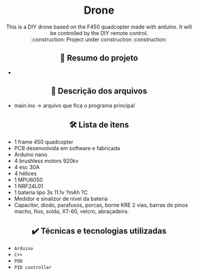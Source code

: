 <h1 align="center"> Drone </h1>
<p  align="center"> 
    This is a DIY drone based on the F450 quadcopter made with arduino. It will be controlled by the DIY remote control. <br>
    :construction:  Project under construction  :construction:
</p>

<h2 align="center">  🔗 Resumo do projeto </h2>

- 

<h2 align="center">  📁 Descrição dos arquivos </h2>

- main.ino -> arquivo que fica o programa principal

<h2 align="center">  🛠️ Lista de itens </h2>

- 1 frame 450 quadcopter
- PCB desenvolvida em software e fabricada
- Arduino nano
- 4 brushless motors 920kv
- 4 esc 30A
- 4 hélices
- 1 MPU6050
- 1 NRF24L01
- 1 bateria lipo 3s 11.1v ?mAh ?C
- Medidor e sinalizor de nível da bateria
- Capacitor, diodo, parafusos, porcas, borne KRE 2 vias, barras de pinos macho, fios, solda, XT-60, velcro, abraçadeira.

<h2 align="center">  ✔️ Técnicas e tecnologias utilizadas </h2>

- ``Arduino``
- ``C++``
- ``POO``
- ``PID controller``
